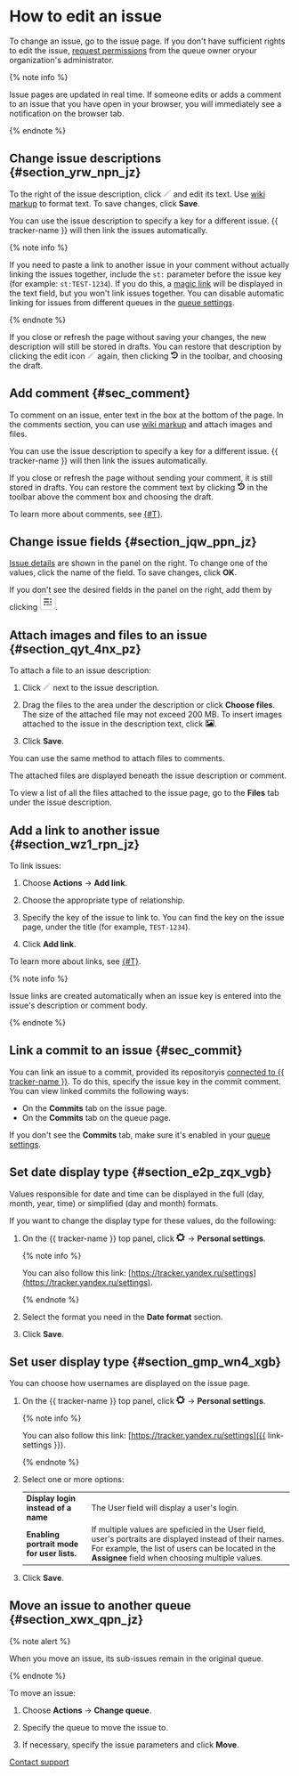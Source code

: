 # How to edit an issue

To change an issue, go to the issue page. If you don't have sufficient rights to edit the issue, [request permissions](../faq.md#section_xgr_zng_4bb) from the queue owner oryour organization's administrator.

{% note info %}

Issue pages are updated in real time. If someone edits or adds a comment to an issue that you have open in your browser, you will immediately see a notification on the browser tab.

{% endnote %}

## Change issue descriptions {#section_yrw_npn_jz}

To the right of the issue description, click ![](../../_assets/tracker/icon-edit.png) and edit its text. Use [wiki markup](wiki-markup.md) to format text. To save changes, click **Save**.

You can use the issue description to specify a key for a different issue. {{ tracker-name }} will then link the issues automatically.

{% note info %}

If you need to paste a link to another issue in your comment without actually linking the issues together, include the `st:` parameter before the issue key (for example: `st:TEST-1234`). If you do this, a [magic link](wiki.md#magic-link-descr) will be displayed in the text field, but you won't link issues together.
You can disable automatic linking for issues from different queues in the [queue settings](../manager/edit-queue-general.md).

{% endnote %}

If you close or refresh the page without saving your changes, the new description will still be stored in drafts. You can restore that description by clicking the edit icon ![](../../_assets/tracker/icon-edit.png) again, then clicking ![](../../_assets/tracker/drafts.png) in the toolbar, and choosing the draft.

## Add comment {#sec_comment}

To comment on an issue, enter text in the box at the bottom of the page. In the comments section, you can use [wiki markup](wiki-markup.md) and attach images and files.

You can use the issue description to specify a key for a different issue. {{ tracker-name }} will then link the issues automatically.

If you close or refresh the page without sending your comment, it is still stored in drafts. You can restore the comment text by clicking ![](../../_assets/tracker/drafts.png) in the toolbar above the comment box and choosing the draft.

To learn more about comments, see [{#T}](comments.md).

## Change issue fields {#section_jqw_ppn_jz}

[Issue details](create-param.md#section_ymd_ycj_1gb) are shown in the panel on the right. To change one of the values, click the name of the field. To save changes, click **OK**.

If you don't see the desired fields in the panel on the right, add them by clicking ![](../../_assets/tracker/task-params-btn.png).

## Attach images and files to an issue {#section_qyt_4nx_pz}

To attach a file to an issue description:

1. Click ![](../../_assets/tracker/icon-edit.png) next to the issue description.

1. Drag the files to the area under the description or click **Choose files**. The size of the attached file may not exceed 200 MB.
To insert images attached to the issue in the description text, click ![](../../_assets/tracker/add-image.png).

1. Click **Save**.

You can use the same method to attach files to comments.

The attached files are displayed beneath the issue description or comment.

To view a list of all the files attached to the issue page, go to the **Files** tab under the issue description.

## Add a link to another issue {#section_wz1_rpn_jz}

To link issues:

1. Choose **Actions** → **Add link**.

1. Choose the appropriate type of relationship.

1. Specify the key of the issue to link to. You can find the key on the issue page, under the title (for example, `TEST-1234`).

1. Click **Add link**.

To learn more about links, see [{#T}](ticket-links.md).

{% note info %}

Issue links are created automatically when an issue key is entered into the issue's description or comment body.

{% endnote %}

## Link a commit to an issue {#sec_commit}

You can link an issue to a commit, provided its repositoryis [connected to {{ tracker-name }}](../manager/add-repository.md). To do this, specify the issue key in the commit comment. You can view linked commits the following ways:

- On the **Commits** tab on the issue page.
- On the **Commits** tab on the queue page.

If you don't see the **Commits** tab, make sure it's enabled in your [queue settings](../manager/edit-queue-general.md).

## Set date display type {#section_e2p_zqx_vgb}

Values responsible for date and time can be displayed in the full (day, month, year, time) or simplified (day and month) formats.

If you want to change the display type for these values, do the following:

1. On the {{ tracker-name }} top panel, click ![](../../_assets/tracker/tracker-settings.png) → **Personal settings**.

    
    {% note info %}

    You can also follow this link: [https://tracker.yandex.ru/settings](https://tracker.yandex.ru/settings).

    {% endnote %}

1. Select the format you need in the **Date format** section.

1. Click **Save**.

## Set user display type {#section_gmp_wn4_xgb}

You can choose how usernames are displayed on the issue page.

1. On the {{ tracker-name }} top panel, click ![](../../_assets/tracker/tracker-settings.png) → **Personal settings**.

    
    {% note info %}

    You can also follow this link: [https://tracker.yandex.ru/settings]({{ link-settings }}).

    {% endnote %}

1. Select one or more options:

    |  |  |
    | ----- | ----- |
    | **Display login instead of a name** | The User field will display a user's login. |
    | **Enabling portrait mode for user lists.** | If multiple values are speficied in the User field, user's portraits are displayed instead of their names. For example, the list of users can be located in the **Assignee** field when choosing multiple values. |

1. Click **Save**.

## Move an issue to another queue {#section_xwx_qpn_jz}

{% note alert %}

When you move an issue, its sub-issues remain in the original queue.


{% endnote %}

To move an issue:

1. Choose **Actions** → **Change queue**.

1. Specify the queue to move the issue to.

1. If necessary, specify the issue parameters and click **Move**.


[Contact support](../troubleshooting.md)

